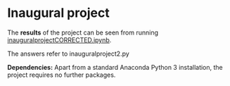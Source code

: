 # Inaugural project

The **results** of the project can be seen from running [inauguralprojectCORRECTED.ipynb](inauguralproject.ipynb).

The answers refer to inauguralproject2.py

**Dependencies:** Apart from a standard Anaconda Python 3 installation, the project requires no further packages.
